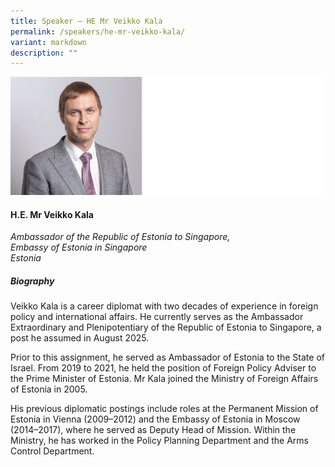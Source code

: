 ```yaml
---
title: Speaker – HE Mr Veikko Kala
permalink: /speakers/he-mr-veikko-kala/
variant: markdown
description: ""
---
```

![](/images/2025%20speakers/Veikko_Kala.png)
#### **H.E. Mr Veikko Kala**

*Ambassador of the Republic of Estonia to Singapore, <br>Embassy of Estonia in Singapore<br>Estonia*

##### **Biography**
Veikko Kala is a career diplomat with two decades of experience in foreign policy and international affairs. He currently serves as the Ambassador Extraordinary and Plenipotentiary of the Republic of Estonia to Singapore, a post he assumed in August 2025.

Prior to this assignment, he served as Ambassador of Estonia to the State of Israel. From 2019 to 2021, he held the position of Foreign Policy Adviser to the Prime Minister of Estonia. Mr Kala joined the Ministry of Foreign Affairs of Estonia in 2005.

His previous diplomatic postings include roles at the Permanent Mission of Estonia in Vienna (2009–2012) and the Embassy of Estonia in Moscow (2014–2017), where he served as Deputy Head of Mission. Within the Ministry, he has worked in the Policy Planning Department and the Arms Control Department.